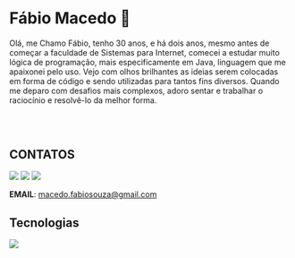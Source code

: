 # Fábio Macedo 👋

<!--
**fabio-macedo/fabio-macedo** is a ✨ _special_ ✨ repository because its `README.md` (this file) appears on your GitHub profile.

Here are some ideas to get you started:

- 🔭 I’m currently working on ...
- 🌱 I’m currently learning ...
- 👯 I’m looking to collaborate on ...
- 🤔 I’m looking for help with ...
- 💬 Ask me about ...
- 📫 How to reach me: ...
- 😄 Pronouns: ...
- ⚡ Fun fact: ...
-->

Olá, me Chamo Fábio, tenho 30 anos, e há dois anos, mesmo antes de começar a faculdade de Sistemas para Internet, comecei a estudar muito lógica de programação, mais especificamente em Java, linguagem que me apaixonei pelo uso.
Vejo com olhos brilhantes as ideias serem colocadas em forma de código e sendo utilizadas para tantos fins diversos. Quando me deparo com desafios mais complexos, adoro sentar e trabalhar o raciocínio e resolvê-lo da melhor forma.


##

<div style="display: inline-block"><br>
  
</div>


## CONTATOS
<a href="https://www.linkedin.com/in/fabio-macedosouza/" target="_blak"> <img src="https://img.shields.io/badge/LinkedIn-0077B5?style=for-the-badge&logo=linkedin&logoColor=white" /></a>
<a href="" target="_blak"> <img src="https://img.shields.io/badge/Gmail-D14836?style=for-the-badge&logo=gmail&logoColor=white" /></a>
<a href="https://github.com/fabio-macedo/" target="_blak"> <img src="https://img.shields.io/badge/GitHub-100000?style=for-the-badge&logo=github&logoColor=green" /></a><br>

**EMAIL**: macedo.fabiosouza@gmail.com

## Tecnologias
<img src="https://github-readme-stats.vercel.app/api/top-langs/?username=fabio-macedo&theme=blue-green">

